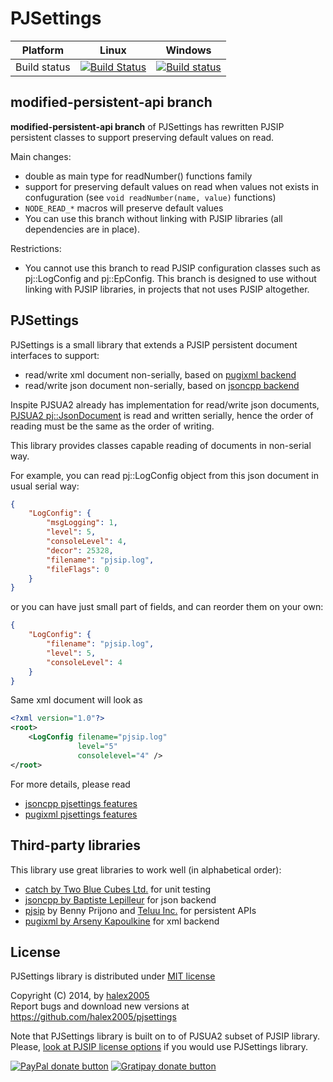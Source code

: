 PJSettings
==========

Platform | Linux | Windows
---------|-------|--------
Build status | [![Build Status](https://travis-ci.org/halex2005/pjsettings.svg?branch=master)](https://travis-ci.org/halex2005/pjsettings) | [![Build status](https://ci.appveyor.com/api/projects/status/ehy5ody4geoirtgd)](https://ci.appveyor.com/project/halex2005/pjsettings)

## modified-persistent-api branch

**modified-persistent-api branch** of PJSettings has rewritten PJSIP persistent classes to support preserving default values on read.

Main changes:

- double as main type for readNumber() functions family
- support for preserving default values on read when values not exists in confuguration (see `void readNumber(name, value)` functions)
- `NODE_READ_*` macros will preserve default values
- You can use this branch without linking with PJSIP libraries (all dependencies are in place).

Restrictions:

- You cannot use this branch to read PJSIP configuration classes such as pj::LogConfig and pj::EpConfig. This branch is designed to use without linking with PJSIP libraries, in projects that not uses PJSIP altogether.

## PJSettings

PJSettings is a small library that extends a PJSIP persistent document interfaces to support:

- read/write xml document non-serially, based on [pugixml backend](http://pugixml.org/)
- read/write json document non-serially, based on [jsoncpp backend](https://github.com/open-source-parsers/jsoncpp)

Inspite PJSUA2 already has implementation for read/write json documents,
[PJSUA2 pj::JsonDocument](http://www.pjsip.org/docs/book-latest/html/reference.html#json-hpp)
is read and written serially, hence the order of reading must be
the same as the order of writing.

This library provides classes capable reading of documents in non-serial way.

For example, you can read pj::LogConfig object from this json document in usual serial way:

```json
{
    "LogConfig": {
        "msgLogging": 1,
        "level": 5,
        "consoleLevel": 4,
        "decor": 25328,
        "filename": "pjsip.log",
        "fileFlags": 0
    }
}
```

or you can have just small part of fields, and can reorder them on your own:

```json
{
    "LogConfig": {
        "filename": "pjsip.log",
        "level": 5,
        "consoleLevel": 4
    }
}
```

Same xml document will look as

```xml
<?xml version="1.0"?>
<root>
    <LogConfig filename="pjsip.log"
               level="5"
               consolelevel="4" />
</root>
```

For more details, please read

- [jsoncpp pjsettings features](pjsettings-jsoncpp.md)
- [pugixml pjsettings features](pjsettings-pugixml.md)

Third-party libraries
---------------------

This library use great libraries to work well (in alphabetical order):

- [catch by Two Blue Cubes Ltd.](https://github.com/philsquared/Catch) for unit testing
- [jsoncpp by Baptiste Lepilleur](https://github.com/open-source-parsers/jsoncpp) for json backend
- [pjsip](http://www.pjsip.org/) by Benny Prijono and [Teluu Inc.](http://www.teluu.com) for persistent APIs
- [pugixml by Arseny Kapoulkine](http://pugixml.org/) for xml backend

License
-------

PJSettings library is distributed under [MIT license](COPYING)

Copyright (C) 2014, by [halex2005](mailto:akharlov@gmail.com) <br/>
Report bugs and download new versions at https://github.com/halex2005/pjsettings

Note that PJSettings library is built on to of PJSUA2 subset of PJSIP library.
Please, [look at PJSIP license options](http://www.pjsip.org/licensing.htm) if you would use PJSettings library.

[![PayPal donate button](http://img.shields.io/paypal/donate.png?color=yellow)](https://www.paypal.com/cgi-bin/webscr?cmd=_s-xclick&hosted_button_id=DNYQXBLEV475C "Donate once-off to this project using Paypal")
[![Gratipay donate button](http://img.shields.io/gratipay/halex2005.svg)](https://gratipay.com/halex2005/ "Donate weekly to this project using Gratipay")